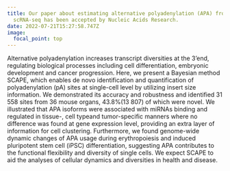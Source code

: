 ```yaml
---
title: Our paper about estimating alternative polyadenylation (APA) from
  scRNA-seq has been accepted by Nucleic Acids Research.
date: 2022-07-21T15:27:58.747Z
image:
  focal_point: top
---
```

<!--more-->

Alternative polyadenylation increases transcript diversities at the 3’end, regulating biological processes including cell differentiation, embryonic development and cancer progression. Here, we present a Bayesian method SCAPE, which enables de novo identification and quantification of polyadenylation (pA) sites at single-cell level by utilizing insert size information. We demonstrated its accuracy and robustness and identified 31 558 sites from 36 mouse organs, 43.8%(13 807) of which were novel. We illustrated that APA isoforms were associated with miRNAs binding and regulated in tissue-, cell typeand tumor-specific manners where no difference was found at gene expression level, providing an extra layer of information for cell clustering. Furthermore, we found genome-wide dynamic changes of APA usage during erythropoiesis and induced pluripotent stem cell (iPSC) differentiation, suggesting APA contributes to the functional flexibility and diversity of single cells. We expect SCAPE to aid the analyses of cellular dynamics and diversities in health and disease.